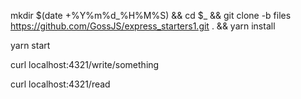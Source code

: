 mkdir $(date +%Y%m%d_%H%M%S) && cd $_ && git clone -b files https://github.com/GossJS/express_starters1.git . && yarn install

yarn start

curl localhost:4321/write/something

curl localhost:4321/read
